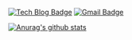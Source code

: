 
[![Tech Blog Badge](http://img.shields.io/badge/-Tech%20blog-black?style=flat-square&logo=github&link=https://prickly-wednesday-22c.notion.site/Data-Engineer-KBAE-31be595f3e4b4c86a005ac9d86825859)](https://prickly-wednesday-22c.notion.site/Data-Engineer-KBAE-31be595f3e4b4c86a005ac9d86825859)
[![Gmail Badge](https://img.shields.io/badge/Gmail-d14836?style=flat-square&logo=Gmail&logoColor=white&link=mailto:cok2117@gmail.com)](mailto:cok2117@gmail.com)


 [![Anurag's github stats](https://github-readme-stats.vercel.app/api?username=username)](https://github.com/anuraghazra/github-readme-stats)
